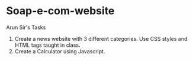 # Soap-e-com-website
Arun Sir's Tasks
1) Create a news website with 3 different categories. Use CSS styles and HTML tags taught in class.
5) Create a Calculator using Javascript.

